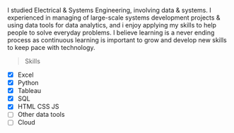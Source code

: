 I studied Electrical & Systems Engineering, involving data & systems. I experienced in managing of large-scale systems development projects & using data tools for data analytics, and i enjoy applying my skills to help people to solve everyday problems. I believe learning is a never ending process as continuous learning is important to grow and develop new skills to keep pace with technology.

> Skills

- [x] Excel
- [x] Python
- [x] Tableau
- [x] SQL
- [x] HTML CSS JS
- [ ] Other data tools
- [ ] Cloud

<br />


